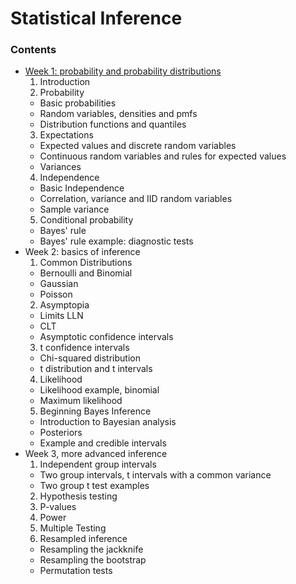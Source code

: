 Statistical Inference
=====================

### Contents

- [Week 1: probability and probability distributions](week1/)
  1. Introduction
  2. Probability
    - Basic probabilities
	- Random variables, densities and pmfs
	- Distribution functions and quantiles
  3. Expectations
    - Expected values and discrete random variables
	- Continuous random variables and rules for expected values
	- Variances
  4. Independence
    - Basic Independence
	- Correlation, variance and IID random variables
	- Sample variance
  5. Conditional probability
    - Bayes' rule
	- Bayes' rule example: diagnostic tests
- Week 2: basics of inference
  1. Common Distributions
    - Bernoulli and Binomial
	- Gaussian
	- Poisson
  2. Asymptopia
    - Limits LLN
	- CLT
	- Asymptotic confidence intervals
  3. t confidence intervals
    - Chi-squared distribution
	- t distribution and t intervals
  4. Likelihood
    - Likelihood example, binomial
	- Maximum likelihood
  5. Beginning Bayes Inference
    - Introduction to Bayesian analysis
	- Posteriors
	- Example and credible intervals
- Week 3, more advanced inference
  1. Independent group intervals
    - Two group intervals, t intervals with a common variance
	- Two group t test examples
  2. Hypothesis testing
  3. P-values
  4. Power
  5. Multiple Testing
  6. Resampled inference
    - Resampling the jackknife
	- Resampling the bootstrap
	- Permutation tests

